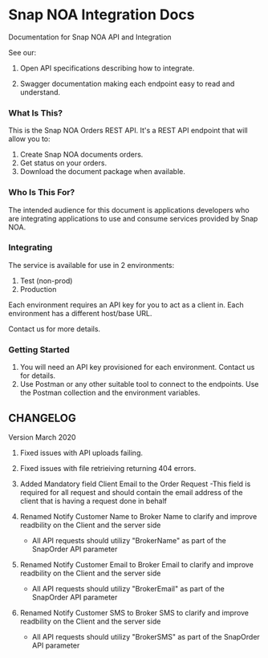 # Snap NOA Integration Docs

Documentation for Snap NOA API and Integration

See our:

1. Open API specifications describing how to integrate.

2. Swagger documentation making each endpoint easy to read and understand.


### What Is This?

This is the Snap NOA Orders REST API. It's a REST API endpoint that will allow you to:

1. Create Snap NOA documents orders.
1. Get status on your orders.
1. Download the document package when available.

### Who Is This For?

The intended audience for this document is applications developers who are integrating applications to use and consume services provided by Snap NOA.

### Integrating

The service is available for use in 2 environments:

1. Test (non-prod)
2. Production

Each environment requires an API key for you to act as a client in. Each environment has a different host/base URL.

Contact us for more details.

### Getting Started

1. You will need an API key provisioned for each environment. Contact us for details.
2. Use Postman or any other suitable tool to connect to the endpoints. Use the Postman collection and the environment variables.


## CHANGELOG

Version March 2020

1. Fixed issues with API uploads failing.
2. Fixed issues with file retrieiving returning 404 errors.
3. Added Mandatory field Client Email to the Order Request 
    -This field is required for all request and should contain the email address of the client that is having a request done in behalf
   
4. Renamed Notify Customer Name to Broker Name to clarify and improve readbility on the Client and the server side
    - All API requests should utilizy "BrokerName" as part of the SnapOrder API parameter
5. Renamed Notify Customer Email to Broker Email to clarify and improve readbility on the Client and the server side
    - All API requests should utilizy "BrokerEmail" as part of the SnapOrder API parameter
6. Renamed Notify Customer SMS to Broker SMS to clarify and improve readbility on the Client and the server side
    - All API requests should utilizy "BrokerSMS" as part of the SnapOrder API parameter
